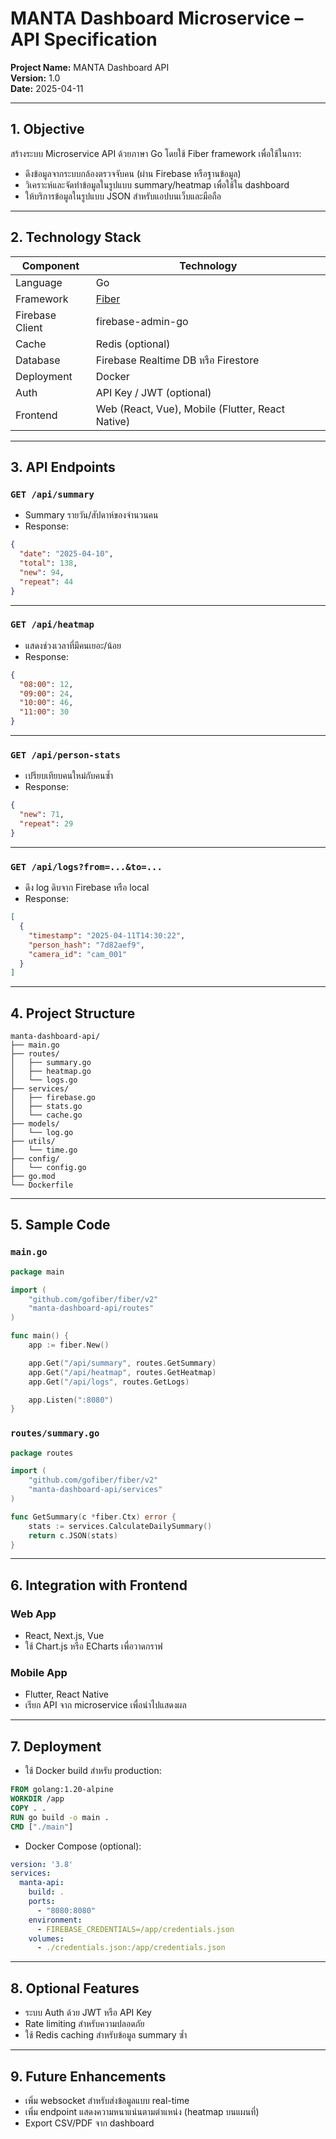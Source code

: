 # MANTA Dashboard Microservice – API Specification  
**Project Name:** MANTA Dashboard API  
**Version:** 1.0  
**Date:** 2025-04-11

---

## 1. Objective
สร้างระบบ Microservice API ด้วยภาษา Go โดยใช้ Fiber framework เพื่อใช้ในการ:
- ดึงข้อมูลจากระบบกล้องตรวจจับคน (ผ่าน Firebase หรือฐานข้อมูล)
- วิเคราะห์และจัดทำข้อมูลในรูปแบบ summary/heatmap เพื่อใช้ใน dashboard
- ให้บริการข้อมูลในรูปแบบ JSON สำหรับแอปบนเว็บและมือถือ

---

## 2. Technology Stack

| Component | Technology |
|----------|------------|
| Language | Go |
| Framework | [Fiber](https://gofiber.io/) |
| Firebase Client | firebase-admin-go |
| Cache | Redis (optional) |
| Database | Firebase Realtime DB หรือ Firestore |
| Deployment | Docker |
| Auth | API Key / JWT (optional) |
| Frontend | Web (React, Vue), Mobile (Flutter, React Native) |

---

## 3. API Endpoints

### `GET /api/summary`
- Summary รายวัน/สัปดาห์ของจำนวนคน
- Response:
```json
{
  "date": "2025-04-10",
  "total": 138,
  "new": 94,
  "repeat": 44
}
```

---

### `GET /api/heatmap`
- แสดงช่วงเวลาที่มีคนเยอะ/น้อย
- Response:
```json
{
  "08:00": 12,
  "09:00": 24,
  "10:00": 46,
  "11:00": 30
}
```

---

### `GET /api/person-stats`
- เปรียบเทียบคนใหม่กับคนซ้ำ
- Response:
```json
{
  "new": 71,
  "repeat": 29
}
```

---

### `GET /api/logs?from=...&to=...`
- ดึง log ดิบจาก Firebase หรือ local
- Response:
```json
[
  {
    "timestamp": "2025-04-11T14:30:22",
    "person_hash": "7d82aef9",
    "camera_id": "cam_001"
  }
]
```

---

## 4. Project Structure

```
manta-dashboard-api/
├── main.go
├── routes/
│   ├── summary.go
│   ├── heatmap.go
│   └── logs.go
├── services/
│   ├── firebase.go
│   ├── stats.go
│   └── cache.go
├── models/
│   └── log.go
├── utils/
│   └── time.go
├── config/
│   └── config.go
├── go.mod
└── Dockerfile
```

---

## 5. Sample Code

### `main.go`
```go
package main

import (
    "github.com/gofiber/fiber/v2"
    "manta-dashboard-api/routes"
)

func main() {
    app := fiber.New()

    app.Get("/api/summary", routes.GetSummary)
    app.Get("/api/heatmap", routes.GetHeatmap)
    app.Get("/api/logs", routes.GetLogs)

    app.Listen(":8080")
}
```

### `routes/summary.go`
```go
package routes

import (
    "github.com/gofiber/fiber/v2"
    "manta-dashboard-api/services"
)

func GetSummary(c *fiber.Ctx) error {
    stats := services.CalculateDailySummary()
    return c.JSON(stats)
}
```

---

## 6. Integration with Frontend

### Web App
- React, Next.js, Vue
- ใช้ Chart.js หรือ ECharts เพื่อวาดกราฟ

### Mobile App
- Flutter, React Native
- เรียก API จาก microservice เพื่อนำไปแสดงผล

---

## 7. Deployment

- ใช้ Docker build สำหรับ production:
```Dockerfile
FROM golang:1.20-alpine
WORKDIR /app
COPY . .
RUN go build -o main .
CMD ["./main"]
```

- Docker Compose (optional):
```yaml
version: '3.8'
services:
  manta-api:
    build: .
    ports:
      - "8080:8080"
    environment:
      - FIREBASE_CREDENTIALS=/app/credentials.json
    volumes:
      - ./credentials.json:/app/credentials.json
```

---

## 8. Optional Features

- ระบบ Auth ด้วย JWT หรือ API Key
- Rate limiting สำหรับความปลอดภัย
- ใช้ Redis caching สำหรับข้อมูล summary ซ้ำ

---

## 9. Future Enhancements

- เพิ่ม websocket สำหรับส่งข้อมูลแบบ real-time
- เพิ่ม endpoint แสดงความหนาแน่นตามตำแหน่ง (heatmap บนแผนที่)
- Export CSV/PDF จาก dashboard
